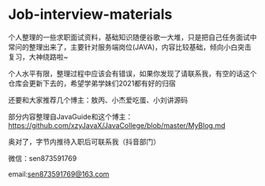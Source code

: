 # Job-interview-materials
个人整理的一些求职面试资料，基础知识随便谷歌一大堆，只是把自己任务面试中常问的整理出来了，主要针对服务端岗位(JAVA)，内容比较基础，倾向小白突击复习，大神绕路啦~

个人水平有限，整理过程中应该会有错误，如果你发现了请联系我，有空的话这个仓库会更新下去的，希望学弟学妹们2021都有好的归宿


还要和大家推荐几个博主：敖丙、小杰爱吃蛋、小刘讲源码


部分内容整理自JavaGuide和这个博主：https://github.com/xzyJavaX/JavaCollege/blob/master/MyBlog.md


奥对了，字节内推待入职后可联系我（抖音部门）

微信：sen873591769


email:sen873591769@163.com
